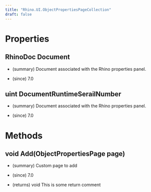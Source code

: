 ```yaml
---
title: "Rhino.UI.ObjectPropertiesPageCollection"
draft: false
---
```


# Properties
## RhinoDoc Document
- (summary) 
     Document associated with the Rhino properties panel.
     
- (since) 7.0
## uint DocumentRuntimeSerailNumber
- (summary) 
     Document associated with the Rhino properties panel.
     
- (since) 7.0
# Methods
## void Add(ObjectPropertiesPage page)
- (summary) 
     Custom page to add
     
- (since) 7.0
- (returns) void This is some return comment
